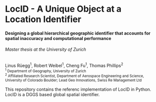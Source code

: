 # LocID - A Unique Object at a Location Identifier
#### Designing a global hierarchical geographic identifier that accounts for spatial inaccuracy and computational performance
###### Master thesis at the University of Zurich
Linus Rüegg<sup>1</sup>, Robert Weibel<sup>1</sup>, Cheng Fu<sup>1</sup>, Thomas Phillips<sup>2</sup> <br>
<sub>
    <sup> 1</sup> Department of Geography, University of Zurich <br>
    <sup>2</sup> Affiliated Research Scientist, Department of Aerospace Engineering and Science,
    University of Colorado Boulder; Lead Geo Innovations, Swiss Re Management Ltd
</sub>

This repository contains the referenc implementation of LocID in Python.
LocID is a DGGS based global spatial identifier.

